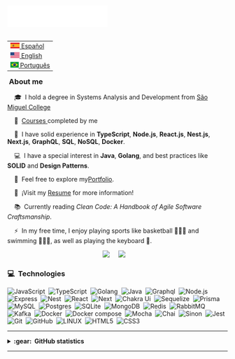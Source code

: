 <img src="images/svg/header_en.svg"></img>

<table align="right">
 <tr><td><a href="README_es.md"><img src="images/es-flag.png" height="13"> Español</a></td></tr>
 <tr><td><a href="README_us.md"><img src="images/us-flag.png" height="13"> English</a></td></tr>
 <tr><td><a href="README.md"><img src="images/br-flag.png" height="13"> Português</a></td></tr>
</table>

### &nbsp;About me

&nbsp;&nbsp;&nbsp; 🎓 &nbsp;I hold a degree in Systems Analysis and Development from <a href="https://www.unisaomiguel.edu.br/ead/analise-e-desenvolvimento-de-sistemas/">São Miguel College</a></p>

&nbsp;&nbsp;&nbsp; 📑 &nbsp;<a href="https://v2.credential.net/profile/tiagoemanueldonascimento981866/wallet#gs.belygj">Courses </a> completed by me</p>

&nbsp;&nbsp;&nbsp; 🔭 &nbsp;I have solid experience in **TypeScript**, **Node.js**, **React.js**, **Nest.js**, **Next.js**, **GraphQL**, **SQL**, **NoSQL**, **Docker**.

&nbsp;&nbsp;&nbsp; 💻 &nbsp;I have a special interest in **Java**, **Golang**, and best practices like **SOLID** and **Design Patterns**.

&nbsp;&nbsp;&nbsp; 🎯 &nbsp;Feel free to explore my<a href="https://tiago-portifolio.vercel.app" target="_blank">Portfolio</a>.</p>

&nbsp;&nbsp;&nbsp; 📝 &nbsp;¡Visit my <a href="https://gitconnected.com/tiagoemanuel8/resume" target="_blank">Resume</a>  for more information! 

&nbsp;&nbsp;&nbsp; 📚 &nbsp;Currently reading *Clean Code: A Handbook of Agile Software Craftsmanship*.

&nbsp;&nbsp;&nbsp; ⚡ &nbsp;In my free time, I enjoy playing sports like basketball ⛹🏽‍♂️ and swimming 🏊🏽‍♂️, as well as playing the keyboard 🎹.

<p align="center">
  <a href="mailto:tiago.emanuel.n@gmail.com?subject=Olá%20Tiago%20Emanuel"><img src="https://img.shields.io/badge/gmail-%23D14836.svg?&style=for-the-badge&logo=gmail&logoColor=white" /></a>&nbsp;&nbsp;&nbsp;&nbsp;
  <a href="https://www.linkedin.com/in/tiago-emanuel/"><img src="https://img.shields.io/badge/linkedin-%230077B5.svg?&style=for-the-badge&logo=linkedin&logoColor=white" /></a>&nbsp;&nbsp;&nbsp;&nbsp;
</p>

### :computer: &nbsp;Technologies
 ![JavaScript](https://img.shields.io/badge/Javascript-323330.svg?&style=flat&logo=javascript&logoColor=%23F7DF1E)&nbsp;
 ![TypeScript](https://img.shields.io/badge/TypeScript-3178C6.svg?&style=flat&logo=typescript&logoColor=white)&nbsp;
 ![Golang](https://img.shields.io/badge/Go-00ADD8.svg?&style=flat&logo=go&logoColor=white)&nbsp;
 ![Java](https://img.shields.io/badge/Java-007396?style=flat&logo=java&logoColor=white)&nbsp;
 ![Graphql](https://img.shields.io/badge/GraphQL-E10098?style=flat&logo=graphql&logoColor=white)&nbsp;
 ![Node.js](https://img.shields.io/badge/Node.js-339933.svg?&style=flat&logo=node.js&logoColor=white)&nbsp;
 ![Express](https://img.shields.io/badge/Express-000000.svg?&style=flat&logo=express&logoColor=white)&nbsp;
 ![Nest](https://img.shields.io/badge/Nest.js-E0234E?style=flat&logo=nestjs&logoColor=white)&nbsp;
 ![React](https://img.shields.io/badge/React-61DAFB?style=flat&logo=react&logoColor=white)&nbsp;
 ![Next](https://img.shields.io/badge/Next.js-000000?style=flat&logo=next.js&logoColor=white)&nbsp;
 ![Chakra Ui](https://img.shields.io/badge/Chakra_UI-319795?style=flat&logo=chakra-ui&logoColor=white)&nbsp;
 ![Sequelize](https://img.shields.io/badge/Sequelize-52B0E7.svg?&style=flat&logo=sequelize&logoColor=white)&nbsp;
 ![Prisma](https://img.shields.io/badge/Prisma-2D3748?style=flat&logo=prisma&logoColor=white)&nbsp;
 ![MySQL](https://img.shields.io/badge/MySQL-4479A1.svg?&style=flat&logo=mysql&logoColor=white)&nbsp;
 ![Postgres](https://img.shields.io/badge/PostgreSQL-336791?style=flat&logo=postgresql&logoColor=white)&nbsp;
 ![SQLite](https://img.shields.io/badge/SQLite-003B57?style=flat&logo=sqlite&logoColor=white)&nbsp;
 ![MongoDB](https://img.shields.io/badge/MongoDB-47A248?style=flat&logo=mongodb&logoColor=white)&nbsp;
 ![Redis](https://img.shields.io/badge/Redis-DC382D?style=flat&logo=redis&logoColor=white)&nbsp;
 ![RabbitMQ](https://img.shields.io/badge/RabbitMQ-FF6600?style=flat&logo=rabbitmq&logoColor=white)&nbsp;
 ![Kafka](https://img.shields.io/badge/Apache_Kafka-231F20?style=flat&logo=apache-kafka&logoColor=white)&nbsp;
 ![Docker](https://img.shields.io/badge/Docker-2496ED.svg?&style=flat&logo=docker&logoColor=white)&nbsp;
 ![Docker compose](https://img.shields.io/badge/Docker%20Compose-2496ED.svg?&style=flat&logo=docker&logoColor=white)&nbsp;
 ![Mocha](https://img.shields.io/badge/Mocha-8D6748.svg?&style=flat&logo=mocha&logoColor=white)&nbsp;
 ![Chai](https://img.shields.io/badge/Chai-A30701.svg?&style=flat&logo=chai&logoColor=white)&nbsp;
 ![Sinon](https://img.shields.io/badge/Sinon-995F44.svg?&style=flat&logo=sinon&logoColor=white)&nbsp;
 ![Jest](https://img.shields.io/badge/Jest-C21325.svg?&style=flat&logo=jest&logoColor=white)&nbsp;
 ![Git](https://img.shields.io/badge/GIT-%23F05033.svg?&style=flat&logo=git&logoColor=white)&nbsp;
 ![GitHub](https://img.shields.io/badge/GITHUB-%23121011.svg?&style=flat&logo=github&logoColor=white)&nbsp;
 ![LINUX](https://img.shields.io/badge/LINUX-FCC624?style=flat-square&logo=linux&logoColor=black)&nbsp;
 ![HTML5](https://img.shields.io/badge/HTML5-E34F26.svg?&style=flat&logo=html5&logoColor=white)&nbsp;
 ![CSS3](https://img.shields.io/badge/CSS3-%231572B6.svg?&style=flat&logo=css3&logoColor=white)&nbsp;

<hr/>


<details>
  <summary><b>:gear: &nbsp;GitHub statistics</b></summary>
  <br/>
    <p align="center">
        <img height="137px" src="https://github-readme-streak-stats.herokuapp.com/?user=TiagoEmanuel8&hide_border=true&theme=tokyonight" />
    </p>
    <p align="center">
        <img height="137px" src="https://github-readme-stats.vercel.app/api?username=TiagoEmanuel8&hide_title=true&hide_border=true&show_icons=true&include_all_commits=true&count_private=true&line_height=21&theme=tokyonight" /> <img height="137px" src="https://github-readme-stats.vercel.app/api/top-langs/?username=TiagoEmanuel8&exclude_repo=awesome-Profile-README-templates,species-Api,trybe-exercises,trivia,starwars-Planets,easy-sac,sac-easy-chat,nbb-presentation,nodejs-concepts,github-readme-stats,trybewallet,recipes-app,exercise-sequelize-associations,tiago.portifolio,cookmaster,sac-easy-chat,species-Api,Awesome-Profile-README-templates,alurakut&layout=compact&langs_count=8&theme=tokyonight" />
    </p>
</details>

<hr/>
<br/>

